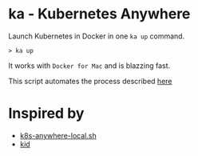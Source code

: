 # ka - Kubernetes Anywhere

Launch Kubernetes in Docker in one `ka up` command.

```
> ka up

```
It works with `Docker for Mac` and is blazzing fast.

This script automates the process described [here](https://github.com/weaveworks/kubernetes-anywhere/blob/master/DOCKER_FOR_MAC.md)

# Inspired by

* [k8s-anywhere-local.sh](https://gist.github.com/errordeveloper/e46a67c819c92016225353cb7a17891e)
* [kid](https://github.com/vyshane/kid) 
